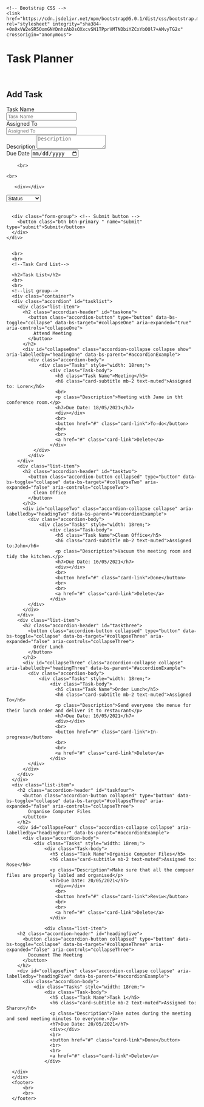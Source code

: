 
<!DOCTYPE html>

<html lang="en">
  <head>
    <!-- Required meta tags -->
    <meta charset="utf-8">
    <meta name="viewport" content="width=device-width, initial-scale=1, shrink-to-fit=no">

    <!-- Bootstrap CSS -->
    <link href="https://cdn.jsdelivr.net/npm/bootstrap@5.0.1/dist/css/bootstrap.min.css" rel="stylesheet" integrity="sha384-+0n0xVW2eSR5OomGNYDnhzAbDsOXxcvSN1TPprVMTNDbiYZCxYbOOl7+AMvyTG2x" crossorigin="anonymous">
   <link href="style.css" rel="stylesheet" type="text/css">
    <title>Task Planner</title>
        <!-- Option 2: Separate Popper and Bootstrap JS -->
        <script src="https://cdn.jsdelivr.net/npm/@popperjs/core@2.9.2/dist/umd/popper.min.js" integrity="sha384-IQsoLXl5PILFhosVNubq5LC7Qb9DXgDA9i+tQ8Zj3iwWAwPtgFTxbJ8NT4GN1R8p" crossorigin="anonymous"></script>
        <script src="https://cdn.jsdelivr.net/npm/bootstrap@5.0.1/dist/js/bootstrap.min.js" integrity="sha384-Atwg2Pkwv9vp0ygtn1JAojH0nYbwNJLPhwyoVbhoPwBhjQPR5VtM2+xf0Uwh9KtT" crossorigin="anonymous"></script>
  </head>


  <body>
    <h1>Task Planner</h1>
  <div></div> 
  <div></div>
  <br>
  <h2>Add Task</h2>
  <div class="container">
<form id="newtask">
    <div class="row">
        <label type="text">Task Name</label>
        <div class="col-md-6">
          <input type="text" class="form-control" placeholder="Task Name" aria-label="Task Name" id="taskname">
          <div>
          </div>
          <div class="row">
            <label type="text">Assigned To</label>
            <div>
            <input type="text" class="form-control" placeholder="Assigned To">
          </div>
        </div>
        </div>
        <div class="row">
            <div class="col-md-6">
            <label type="text">Description</label>
          <textarea type="text" class="form-control" placeholder="Description" aria-label="Description"></textarea>
        </div>
        </div>
    </div>
<!-- Date input -->
        <div class="form-group"> 
          <label class="control-label" for="date">Due Date</label>
          <input class="form-control" id="duedate" name="Due Date" placeholder="MM/DD/YYY" type="date"/>
        </div>
   

        <br>
       
    <br>
 
       <div></div>
  <select class="Status Select" aria-label="Status">
        <option selected>Status</option>
        <option value="1">To-do</option>
        <option value="2">In-progress</option>
        <option value="3">Review</option>
        <option value="4">Done</option>
      </select>
  
<br>
<br>

      <div class="form-group"> <!-- Submit button -->
        <button class="btn btn-primary " name="submit" type="submit">Submit</button>
      </div>
    </div>

      
      <br>
      <br>
      <!--Task Card List-->

      <h2>Task List</h2>
      <br>
      <br>
      <!--list group-->
      <div class="container">
      <div class="accordion" id="tasklist">
        <div class="list-item">
          <h2 class="accordian-header" id="taskone">
            <button class="accordion-button" type="button" data-bs-toggle="collapse" data-bs-target="#collapseOne" aria-expanded="true" aria-controls="collapseOne">
              Attend Meeting
            </button>
          </h2>
          <div id="collapseOne" class="accordion-collapse collapse show" aria-labelledby="headingOne" data-bs-parent="#accordionExample">
            <div class="accordion-body">
                <div class="Tasks" style="width: 18rem;">
                    <div class="Task-body">
                      <h5 class="Task Name">Meeting</h5>
                      <h6 class="card-subtitle mb-2 text-muted">Assigned to: Loren</h6>
                      <br>
                      <p class="Description">Meeting with Jane in tht conference room.</p>
                      <h7>Due Date: 18/05/2021</h7>
                      <div></div>
                      <br>
                      <button href="#" class="card-link">To-do</button>
                      <br>
                      <br>
                      <a href="#" class="card-link">Delete</a>
                    </div>
              </div>
            </div>
        </div>
        <div class="list-item">
          <h2 class="accordion-header" id="tasktwo">
            <button class="accordion-button collapsed" type="button" data-bs-toggle="collapse" data-bs-target="#collapseTwo" aria-expanded="false" aria-controls="collapseTwo">
              Clean Office
            </button>
          </h2>
          <div id="collapseTwo" class="accordion-collapse collapse" aria-labelledby="headingTwo" data-bs-parent="#accordionExample">
            <div class="accordion-body">
                <div class="Tasks" style="width: 18rem;">
                    <div class="Task-body">
                      <h5 class="Task Name">Clean Office</h5>
                      <h6 class="card-subtitle mb-2 text-muted">Assigned to:John</h6>
                      <p class="Description">Vacuum the meeting room and tidy the kitchen.</p>
                      <h7>Due Date: 16/05/2021</h7>
                      <div></div>
                      <br>
                      <button href="#" class="card-link">Done</button>
                      <br>
                      <br>
                      <a href="#" class="card-link">Delete</a>
                    </div>
            </div>
          </div>
        </div>
        <div class="list-item">
          <h2 class="accordion-header" id="taskthree">
            <button class="accordion-button collapsed" type="button" data-bs-toggle="collapse" data-bs-target="#collapseThree" aria-expanded="false" aria-controls="collapseThree">
              Order Lunch
            </button>
          </h2>
          <div id="collapseThree" class="accordion-collapse collapse" aria-labelledby="headingThree" data-bs-parent="#accordionExample">
            <div class="accordion-body">
                <div class="Tasks" style="width: 18rem;">
                    <div class="Task-body">
                      <h5 class="Task Name">Order Lunch</h5>
                      <h6 class="card-subtitle mb-2 text-muted">Assigned To</h6>
                      <p class="Description">Send everyone the menue for their lunch order and deliver it to restaurant</p>
                      <h7>Due Date: 16/05/2021</h7>
                      <div></div>
                      <br>
                      <button href="#" class="card-link">In-progress</button>
                      <br>
                      <br>
                      <a href="#" class="card-link">Delete</a>
                    </div>
            </div>
          </div>
        </div>
      </div>
      <div class="list-item">
        <h2 class="accordion-header" id="taskfour">
          <button class="accordion-button collapsed" type="button" data-bs-toggle="collapse" data-bs-target="#collapseThree" aria-expanded="false" aria-controls="collapseThree">
            Organise Computer Files
          </button>
        </h2>
        <div id="collapseFour" class="accordion-collapse collapse" aria-labelledby="headingFour" data-bs-parent="#accordionExample">
          <div class="accordion-body">
              <div class="Tasks" style="width: 18rem;">
                  <div class="Task-body">
                    <h5 class="Task Name">Organise Computer Files</h5>
                    <h6 class="card-subtitle mb-2 text-muted">Assigned to: Rose</h6>
                    <p class="Description">Make sure that all the compuer files are properly labled and organised</p>
                    <h7>Due Date: 20/05/2021</h7>
                      <div></div>
                      <br>
                      <button href="#" class="card-link">Reviw</button>
                      <br>
                      <br>
                      <a href="#" class="card-link">Delete</a>
                    </div>

                  <div class="list-item">
        <h2 class="accordion-header" id="headingfive">
          <button class="accordion-button collapsed" type="button" data-bs-toggle="collapse" data-bs-target="#collapseThree" aria-expanded="false" aria-controls="collapseThree">
            Document The Meeting
          </button>
        </h2>
        <div id="collapseFive" class="accordion-collapse collapse" aria-labelledby="headingFive" data-bs-parent="#accordionExample">
          <div class="accordion-body">
              <div class="Tasks" style="width: 18rem;">
                  <div class="Task-body">
                    <h5 class="Task Name">Task 1</h5>
                    <h6 class="card-subtitle mb-2 text-muted">Assigned to: Sharon</h6>
                    <p class="Description">Take notes during the meeting and send meeting minutes to everyone.</p>
                    <h7>Due Date: 20/05/2021</h7>
                    <div></div>
                    <br>
                    <button href="#" class="card-link">Done</button>
                    <br>
                    <br>
                    <a href="#" class="card-link">Delete</a>
                  </div>
  
      </div>
      </div>
      <footer>
          <br>
          <br>
      </footer>
  </body>
</html>
